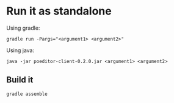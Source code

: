 Run it as standalone
====================

Using gradle:
```
gradle run -Pargs="<argument1> <argument2>"
```

Using java:
```
java -jar poeditor-client-0.2.0.jar <argument1> <argument2>
```

Build it
--------
```
gradle assemble
```
